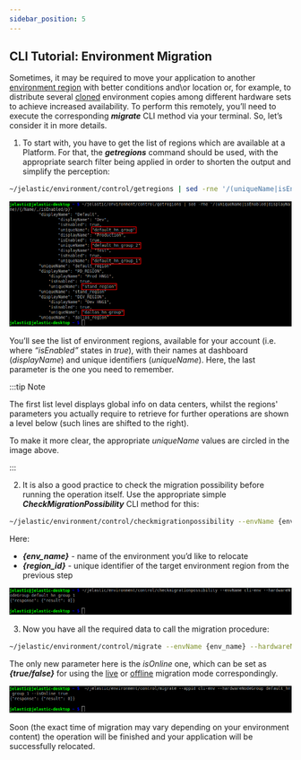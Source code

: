 ```yaml
---
sidebar_position: 5
---
```


## CLI Tutorial: Environment Migration

Sometimes, it may be required to move your application to another [environment region](/docs/EnvironmentManagement/Environment%20Regions/Choosing%20a%20Region) with better conditions and\or location or, for example, to distribute several [cloned](/docs/Deployment%20Tools/API%20&%20CLI/Platform%20CLI/Environment%20Cloning) environment copies among different hardware sets to achieve increased availability. To perform this remotely, you’ll need to execute the corresponding **_migrate_** CLI method via your terminal. So, let’s consider it in more details.

1. To start with, you have to get the list of regions which are available at a Platform.
   For that, the **_getregions_** command should be used, with the appropriate search filter being applied in order to shorten the output and simplify the perception:

```bash
~/jelastic/environment/control/getregions | sed -rne '/(uniqueName|isEnabled|displayName)/{/Name/,/isEnabled/p}'
```

<div style={{
    display:'flex',
    justifyContent: 'center',
    margin: '0 0 1rem 0'
}}>

![Locale Dropdown](./img/EnvironmentMigration/01-cli-get-regions-info.png)

</div>

You’ll see the list of environment regions, available for your account (i.e. where _“isEnabled”_ states in _true_), with their names at dashboard (_displayName_) and unique identifiers (_uniqueName_). Here, the last parameter is the one you need to remember.

:::tip Note

The first list level displays global info on data centers, whilst the regions' parameters you actually require to retrieve for further operations are shown a level below (such lines are shifted to the right).

To make it more clear, the appropriate _uniqueName_ values are circled in the image above.

:::

2. It is also a good practice to check the migration possibility before running the operation itself. Use the appropriate simple **_CheckMigrationPossibility_** CLI method for this:

```bash
~/jelastic/environment/control/checkmigrationpossibility --envName {env_name} --hardwareNodeGroup {region_id}
```

Here:

- **_{env_name}_** - name of the environment you’d like to relocate
- **_{region_id}_** - unique identifier of the target environment region from the previous step

<div style={{
    display:'flex',
    justifyContent: 'center',
    margin: '0 0 1rem 0'
}}>

![Locale Dropdown](./img/EnvironmentMigration/02-cli-check-migration-possibility.png)

</div>

3. Now you have all the required data to call the migration procedure:

```bash
~/jelastic/environment/control/migrate --envName {env_name} --hardwareNodeGroup {region_id} --isOnline {true/false}
```

The only new parameter here is the _isOnline_ one, which can be set as **_{true/false}_** for using the [live](/docs/EnvironmentManagement/Environment%20Regions/Migration%20between%20Regions#live-migration) or [offline](/docs/EnvironmentManagement/Environment%20Regions/Migration%20between%20Regions#offline-migration) migration mode correspondingly.

<div style={{
    display:'flex',
    justifyContent: 'center',
    margin: '0 0 1rem 0'
}}>

![Locale Dropdown](./img/EnvironmentMigration/03-cli-migrate-environment.png)

</div>

Soon (the exact time of migration may vary depending on your environment content) the operation will be finished and your application will be successfully relocated.
